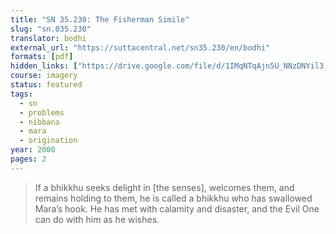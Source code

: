 ```yaml
---
title: "SN 35.230: The Fisherman Simile"
slug: "sn.035.230"
translator: bodhi
external_url: "https://suttacentral.net/sn35.230/en/bodhi"
formats: [pdf]
hidden_links: ["https://drive.google.com/file/d/1IMqNTqAjn5U_NNzDNYil3_qwx8L3wp_6/view?usp=drivesdk"]
course: imagery
status: featured
tags:
  - sn
  - problems
  - nibbana
  - mara
  - origination
year: 2000
pages: 2
---
```


> If a bhikkhu seeks delight in [the senses], welcomes them, and remains holding to them, he is called a bhikkhu who has swallowed Mara’s hook. He has met with calamity and disaster, and the Evil One can do with him as he wishes.
